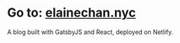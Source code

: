# Go to: [elainechan.nyc](https://elainechan.nyc/)

A blog built with GatsbyJS and React, deployed on Netlify.